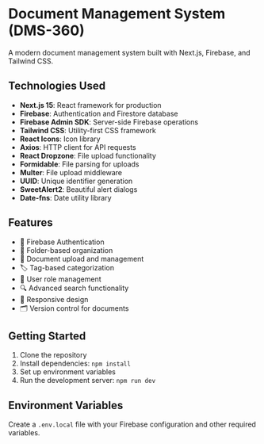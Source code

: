 # Document Management System (DMS-360)

A modern document management system built with Next.js, Firebase, and Tailwind CSS.

## Technologies Used

- **Next.js 15**: React framework for production
- **Firebase**: Authentication and Firestore database
- **Firebase Admin SDK**: Server-side Firebase operations
- **Tailwind CSS**: Utility-first CSS framework
- **React Icons**: Icon library
- **Axios**: HTTP client for API requests
- **React Dropzone**: File upload functionality
- **Formidable**: File parsing for uploads
- **Multer**: File upload middleware
- **UUID**: Unique identifier generation
- **SweetAlert2**: Beautiful alert dialogs
- **Date-fns**: Date utility library

## Features

- 🔐 Firebase Authentication
- 📁 Folder-based organization
- 📄 Document upload and management
- 🏷️ Tag-based categorization
- 👥 User role management
- 🔍 Advanced search functionality
- 📱 Responsive design
- 🗂️ Version control for documents

## Getting Started

1. Clone the repository
2. Install dependencies: `npm install`
3. Set up environment variables
4. Run the development server: `npm run dev`

## Environment Variables

Create a `.env.local` file with your Firebase configuration and other required variables.
